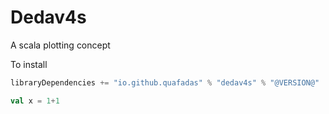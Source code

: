# Dedav4s
A scala plotting concept

To install
```scala
libraryDependencies += "io.github.quafadas" % "dedav4s" % "@VERSION@"
```
```scala mdoc
val x = 1+1
```
